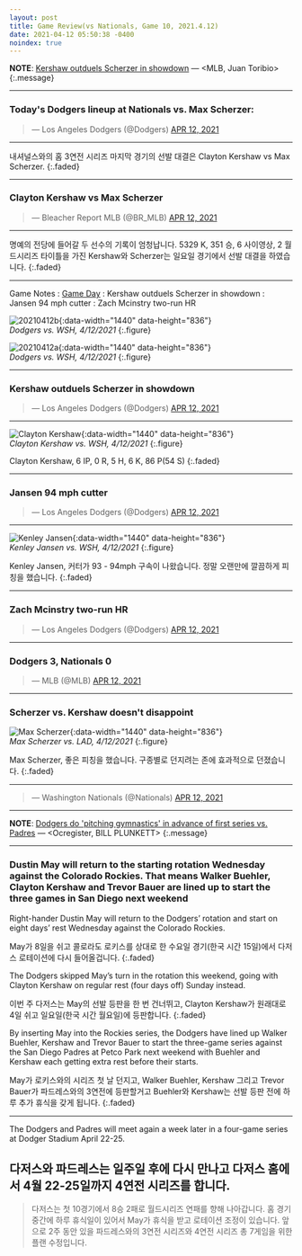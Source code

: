 ```yaml
---
layout: post
title: Game Review(vs Nationals, Game 10, 2021.4.12)
date: 2021-04-12 05:50:38 -0400
noindex: true
---
```


**NOTE**: [Kershaw outduels Scherzer in showdown](https://www.mlb.com/dodgers/news/clayton-kershaw-dominates-nationals-in-victory) &mdash; <MLB, Juan Toribio>
{:.message}

---

### Today's Dodgers lineup at Nationals vs. Max Scherzer:
<script async src="//platform.twitter.com/widgets.js" charset="utf-8"></script>
<blockquote class="twitter-tweet" data-lang="en">
  &mdash; Los Angeles Dodgers (@Dodgers)
  <a href="https://twitter.com/Dodgers/status/1381294273379770368">APR 12, 2021</a>
</blockquote>

---

내셔널스와의 홈 3연전 시리즈 마지막 경기의 선발 대결은 Clayton Kershaw vs Max Scherzer.
{:.faded}

---

### Clayton Kershaw vs Max Scherzer
<script async src="//platform.twitter.com/widgets.js" charset="utf-8"></script>
<blockquote class="twitter-tweet" data-lang="en">
  &mdash; Bleacher Report MLB (@BR_MLB)
  <a href="https://twitter.com/BR_MLB/status/1381330461646065674">APR 12, 2021</a>
</blockquote>

---

명예의 전당에 들어갈 두 선수의 기록이 엄청납니다. 5329 K, 351 승, 6 사이영상, 2 월드시리즈 타이틀을 가진 Kershaw와 Scherzer는 일요일 경기에서 선발 대결을 하였습니다.
{:.faded}

---

Game Notes
: [Game Day](https://www.mlb.com/gameday/nationals-vs-dodgers/2021/04/11/632214#game_state=final,lock_state=final,game_tab=box,game=632214)
: Kershaw outduels Scherzer in showdown
: Jansen 94 mph cutter
: Zach Mcinstry two-run HR

![20210412b](/image/dodgers/20210412/20210412b.png){:data-width="1440" data-height="836"}   
*Dodgers vs. WSH, 4/12/2021*
{:.figure}

![20210412a](/image/dodgers/20210412/20210412a.png){:data-width="1440" data-height="836"}   
*Dodgers vs. WSH, 4/12/2021*
{:.figure}

---

### Kershaw outduels Scherzer in showdown
<script async src="//platform.twitter.com/widgets.js" charset="utf-8"></script>
<blockquote class="twitter-tweet" data-lang="en">
  &mdash; Los Angeles Dodgers (@Dodgers)
  <a href="https://twitter.com/Dodgers/status/1381364199712907264">APR 12, 2021</a>
</blockquote>

---

![Clayton Kershaw](/image/dodgers/20210412/a3222ba7-687d-4e6d-9375-628b366f5da2.png){:data-width="1440" data-height="836"}   
*Clayton Kershaw vs. WSH, 4/12/2021*
{:.figure}

Clayton Kershaw, 6 IP, 0 R, 5 H, 6 K, 86 P(54 S)
{:.faded}

---

### Jansen 94 mph cutter
<script async src="//platform.twitter.com/widgets.js" charset="utf-8"></script>
<blockquote class="twitter-tweet" data-lang="en">
  &mdash; Los Angeles Dodgers (@Dodgers)
  <a href="https://twitter.com/Dodgers/status/1381384769200562176">APR 12, 2021</a>
</blockquote>

---

![Kenley Jansen](/image/dodgers/20210412/05b27a9e-bed3-4d68-bbc1-b3312e7fdcdf.png){:data-width="1440" data-height="836"}   
*Kenley Jansen vs. WSH, 4/12/2021*
{:.figure}

Kenley Jansen, 커터가 93 - 94mph 구속이 나왔습니다. 정말 오랜만에 깔끔하게 피칭을 했습니다.
{:.faded}

---

### Zach Mcinstry two-run HR
<script async src="//platform.twitter.com/widgets.js" charset="utf-8"></script>
<blockquote class="twitter-tweet" data-lang="en">
  &mdash; Los Angeles Dodgers (@Dodgers)
  <a href="https://twitter.com/Dodgers/status/1381374872605974534">APR 12, 2021</a>
</blockquote>

---

### Dodgers 3, Nationals 0
<script async src="//platform.twitter.com/widgets.js" charset="utf-8"></script>
<blockquote class="twitter-tweet" data-lang="en">
  &mdash; MLB (@MLB)
  <a href="https://twitter.com/MLB/status/1381384455835807745">APR 12, 2021</a>
</blockquote>

---

### Scherzer vs. Kershaw doesn't disappoint
![Max Scherzer](/image/dodgers/20210412/6cb5f33a-056d-4a17-a70b-f76ffd29b4ff.png){:data-width="1440" data-height="836"}   
*Max Scherzer vs. LAD, 4/12/2021*
{:.figure}

Max Scherzer, 좋은 피칭을 했습니다. 구종별로 던지려는 존에 효과적으로 던졌습니다.
{:.faded}

---

<script async src="//platform.twitter.com/widgets.js" charset="utf-8"></script>
<blockquote class="twitter-tweet" data-lang="en">
  &mdash; Washington Nationals (@Nationals)
  <a href="https://twitter.com/Nationals/status/1381368466293329922">APR 12, 2021</a>
</blockquote>

---

**NOTE**: [Dodgers do 'pitching gymnastics' in advance of first series vs. Padres](https://www.ocregister.com/2021/04/11/dodgers-do-pitching-gymnastics-in-advance-of-first-series-vs-padres/) &mdash; <Ocregister, BILL PLUNKETT>
{:.message}

---

### Dustin May will return to the starting rotation Wednesday against the Colorado Rockies. That means Walker Buehler, Clayton Kershaw and Trevor Bauer are lined up to start the three games in San Diego next weekend
Right-hander Dustin May will return to the Dodgers’ rotation and start on eight days’ rest Wednesday against the Colorado Rockies.

May가 8일을 쉬고 콜로라도 로키스를 상대로 한 수요일 경기(한국 시간 15일)에서 다저스 로테이션에 다시 들어올겁니다.
{:.faded}

The Dodgers skipped May’s turn in the rotation this weekend, going with Clayton Kershaw on regular rest (four days off) Sunday instead.

이번 주 다저스는 May의 선발 등판을 한 번 건너뛰고, Clayton Kershaw가 원래대로 4일 쉬고 일요일(한국 시간 월요일)에 등판합니다.
{:.faded}

By inserting May into the Rockies series, the Dodgers have lined up Walker Buehler, Kershaw and Trevor Bauer to start the three-game series against the San Diego Padres at Petco Park next weekend with Buehler and Kershaw each getting extra rest before their starts.

May가 로키스와의 시리즈 첫 날 던지고, Walker Buehler, Kershaw 그리고 Trevor Bauer가 파드레스와의 3연전에 등판할거고 Buehler와 Kershaw는 선발 등판 전에 하루 추가 휴식을 갖게 됩니다.
{:.faded}

---

The Dodgers and Padres will meet again a week later in a four-game series at Dodger Stadium April 22-25.

다저스와 파드레스는 일주일 후에 다시 만나고 다저스 홈에서 4월 22-25일까지 4연전 시리즈를 합니다.
---

> 다저스는 첫 10경기에서 8승 2패로 월드시리즈 연패를 향해 나아갑니다. 홈 경기 중간에 하루 휴식일이 있어서 May가 휴식을 받고 로테이션 조정이 있습니다. 앞으로 2주 동안 있을 파드레스와의 3연전 시리즈와 4연전 시리즈 총 7게임을 위한 플랜 수정입니다.
